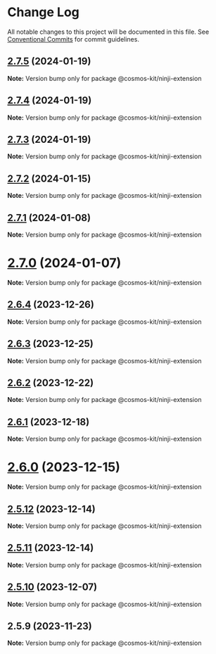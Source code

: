 # Change Log

All notable changes to this project will be documented in this file.
See [Conventional Commits](https://conventionalcommits.org) for commit guidelines.

## [2.7.5](https://github.com/cosmology-tech/cosmos-kit/compare/@cosmos-kit/ninji-extension@2.7.4...@cosmos-kit/ninji-extension@2.7.5) (2024-01-19)

**Note:** Version bump only for package @cosmos-kit/ninji-extension





## [2.7.4](https://github.com/cosmology-tech/cosmos-kit/compare/@cosmos-kit/ninji-extension@2.7.3...@cosmos-kit/ninji-extension@2.7.4) (2024-01-19)

**Note:** Version bump only for package @cosmos-kit/ninji-extension





## [2.7.3](https://github.com/cosmology-tech/cosmos-kit/compare/@cosmos-kit/ninji-extension@2.7.2...@cosmos-kit/ninji-extension@2.7.3) (2024-01-19)

**Note:** Version bump only for package @cosmos-kit/ninji-extension





## [2.7.2](https://github.com/cosmology-tech/cosmos-kit/compare/@cosmos-kit/ninji-extension@2.7.1...@cosmos-kit/ninji-extension@2.7.2) (2024-01-15)

**Note:** Version bump only for package @cosmos-kit/ninji-extension

## [2.7.1](https://github.com/cosmology-tech/cosmos-kit/compare/@cosmos-kit/ninji-extension@2.7.0...@cosmos-kit/ninji-extension@2.7.1) (2024-01-08)

**Note:** Version bump only for package @cosmos-kit/ninji-extension

# [2.7.0](https://github.com/cosmology-tech/cosmos-kit/compare/@cosmos-kit/ninji-extension@2.6.4...@cosmos-kit/ninji-extension@2.7.0) (2024-01-07)

**Note:** Version bump only for package @cosmos-kit/ninji-extension

## [2.6.4](https://github.com/cosmology-tech/cosmos-kit/compare/@cosmos-kit/ninji-extension@2.6.3...@cosmos-kit/ninji-extension@2.6.4) (2023-12-26)

**Note:** Version bump only for package @cosmos-kit/ninji-extension

## [2.6.3](https://github.com/cosmology-tech/cosmos-kit/compare/@cosmos-kit/ninji-extension@2.6.2...@cosmos-kit/ninji-extension@2.6.3) (2023-12-25)

**Note:** Version bump only for package @cosmos-kit/ninji-extension

## [2.6.2](https://github.com/cosmology-tech/cosmos-kit/compare/@cosmos-kit/ninji-extension@2.6.1...@cosmos-kit/ninji-extension@2.6.2) (2023-12-22)

**Note:** Version bump only for package @cosmos-kit/ninji-extension

## [2.6.1](https://github.com/cosmology-tech/cosmos-kit/compare/@cosmos-kit/ninji-extension@2.6.0...@cosmos-kit/ninji-extension@2.6.1) (2023-12-18)

**Note:** Version bump only for package @cosmos-kit/ninji-extension

# [2.6.0](https://github.com/cosmology-tech/cosmos-kit/compare/@cosmos-kit/ninji-extension@2.5.12...@cosmos-kit/ninji-extension@2.6.0) (2023-12-15)

**Note:** Version bump only for package @cosmos-kit/ninji-extension

## [2.5.12](https://github.com/cosmology-tech/cosmos-kit/compare/@cosmos-kit/ninji-extension@2.5.11...@cosmos-kit/ninji-extension@2.5.12) (2023-12-14)

**Note:** Version bump only for package @cosmos-kit/ninji-extension

## [2.5.11](https://github.com/cosmology-tech/cosmos-kit/compare/@cosmos-kit/ninji-extension@2.5.10...@cosmos-kit/ninji-extension@2.5.11) (2023-12-14)

**Note:** Version bump only for package @cosmos-kit/ninji-extension

## [2.5.10](https://github.com/cosmology-tech/cosmos-kit/compare/@cosmos-kit/ninji-extension@2.5.9...@cosmos-kit/ninji-extension@2.5.10) (2023-12-07)

**Note:** Version bump only for package @cosmos-kit/ninji-extension

## 2.5.9 (2023-11-23)

**Note:** Version bump only for package @cosmos-kit/ninji-extension
